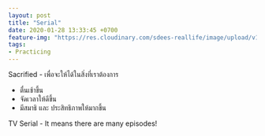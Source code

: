 ```yaml
---
layout: post
title: "Serial"
date: 2020-01-28 13:33:45 +0700
feature-img: "https://res.cloudinary.com/sdees-reallife/image/upload/v1555658919/sample_feature_img.png"
tags:
- Practicing
---
```

Sacrified - เพื่อจะให้ได้ในสิ่งที่เราต้องการ

- ตื่นเช้าขึ้น
- จัดเวลาให้ดีขึ้น
- มีสมาธิ และ ประสิทธิภาพให้มากขึ้น

<i class="fa fa-child" style="color:plum"></i>

TV Serial - It means there are many episodes! 